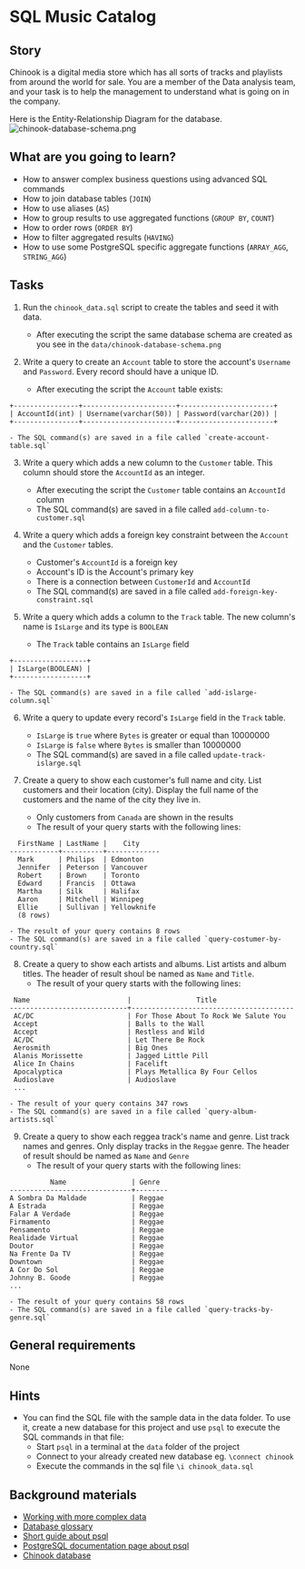 # SQL Music Catalog

## Story

Chinook is a digital media store which has all sorts of tracks
and playlists from around the world for sale. You are a member of the Data
analysis team, and your task is to help the management to understand
what is going on in the company.

Here is the Entity-Relationship Diagram for the database.
![chinook-database-schema.png](media/sql/chinook-database-schema.png)

## What are you going to learn?

- How to answer complex business questions using advanced SQL commands
- How to join database tables (`JOIN`)
- How to use aliases (`AS`)
- How to group results to use aggregated functions (`GROUP BY`, `COUNT`)
- How to order rows (`ORDER BY`)
- How to filter aggregated results (`HAVING`)
- How to use some PostgreSQL specific aggregate functions (`ARRAY_AGG`, `STRING_AGG`)

## Tasks

1. Run the `chinook_data.sql` script to create the tables and seed it with data.
    - After executing the script the same database schema are created as you see in the `data/chinook-database-schema.png`

2. Write a query to create an `Account` table to store the account's `Username` and `Password`. Every record should have a unique ID.
    - After executing the script the `Account` table exists:
```
+----------------+-----------------------+-----------------------+
| AccountId(int) | Username(varchar(50)) | Password(varchar(20)) |
+----------------+-----------------------+-----------------------+
```
    - The SQL command(s) are saved in a file called `create-account-table.sql`

3. Write a query which adds a new column to the `Customer` table. This column should store the `AccountId` as an integer.
    - After executing the script the `Customer` table contains an `AccountId` column
    - The SQL command(s) are saved in a file called `add-column-to-customer.sql`

4. Write a query which adds a foreign key constraint between the `Account` and the `Customer` tables.
    - Customer's `AccountId` is a foreign key
    - Account's ID is the Account's primary key
    - There is a connection between `CustomerId` and `AccountId`
    - The SQL command(s) are saved in a file called `add-foreign-key-constraint.sql`

5. Write a query which adds a column to the `Track` table. The new column's name is `IsLarge` and its type is `BOOLEAN`
    - The `Track` table contains an `IsLarge` field
```
+------------------+
| IsLarge(BOOLEAN) |
+------------------+
```
    - The SQL command(s) are saved in a file called `add-islarge-column.sql`

6. Write a query to update every record's `IsLarge` field in the `Track` table.
    - `IsLarge` is `true` where `Bytes` is greater or equal than 10000000
    - `IsLarge` is `false` where `Bytes` is smaller than 10000000
    - The SQL command(s) are saved in a file called `update-track-islarge.sql`

7. Create a query to show each customer's full name and city. List customers and their location (city). Display the full name of the customers and the name of the city they live in.
    - Only customers from `Canada` are shown in the results
    - The result of your query starts with the following lines:
```
  FirstName | LastName |    City
------------+----------+-------------
  Mark      | Philips  | Edmonton
  Jennifer  | Peterson | Vancouver
  Robert    | Brown    | Toronto
  Edward    | Francis  | Ottawa
  Martha    | Silk     | Halifax
  Aaron     | Mitchell | Winnipeg
  Ellie     | Sullivan | Yellowknife
  (8 rows)
  ```
    - The result of your query contains 8 rows
    - The SQL command(s) are saved in a file called `query-costumer-by-country.sql`

8. Create a query to show each artists and albums. List artists and album titles. The header of result shoul be named as `Name` and `Title`.
    - The result of your query starts with the following lines:
```
 Name                        |                Title
-----------------------------+----------------------------------------
 AC/DC                       | For Those About To Rock We Salute You
 Accept                      | Balls to the Wall
 Accept                      | Restless and Wild
 AC/DC                       | Let There Be Rock
 Aerosmith                   | Big Ones
 Alanis Morissette           | Jagged Little Pill
 Alice In Chains             | Facelift
 Apocalyptica                | Plays Metallica By Four Cellos
 Audioslave                  | Audioslave
 ...
```
    - The result of your query contains 347 rows
    - The SQL command(s) are saved in a file called `query-album-artists.sql`

9. Create a query to show each reggea track's name and genre. List track names and genres. Only display tracks in the `Reggae` genre. The header of result should be named as `Name` and `Genre`
    - The result of your query starts with the following lines:
```
          Name                | Genre
------------------------------+--------
A Sombra Da Maldade           | Reggae
A Estrada                     | Reggae
Falar A Verdade               | Reggae
Firmamento                    | Reggae
Pensamento                    | Reggae
Realidade Virtual             | Reggae
Doutor                        | Reggae
Na Frente Da TV               | Reggae
Downtown                      | Reggae
A Cor Do Sol                  | Reggae
Johnny B. Goode               | Reggae
...
```
    - The result of your query contains 58 rows
    - The SQL command(s) are saved in a file called `query-tracks-by-genre.sql`

## General requirements

None

## Hints

- You can find the SQL file with the sample data in the data folder.
  To use it, create a new database for this project and use `psql` to
  execute the SQL commands in that file:
    - Start `psql` in a terminal at the `data` folder of the project
    - Connect to your already created new database eg. `\connect chinook`
    - Execute the commands in the sql file `\i chinook_data.sql`


## Background materials

- <i class="far fa-exclamation"></i> [Working with more complex data](project/curriculum/materials/pages/sql/sql-working-with-data)
- <i class="far fa-book-open"></i> [Database glossary](project/curriculum/materials/pages/sql/database-glossary)
- <i class="far fa-book-open"></i> [Short guide about psql](http://postgresguide.com/utilities/psql.html)
- <i class="far fa-book-open"></i> [PostgreSQL documentation page about psql](https://www.postgresql.org/docs/current/app-psql.html)
- <i class="far fa-exclamation"></i> [Chinook database](https://github.com/lerocha/chinook-database)
